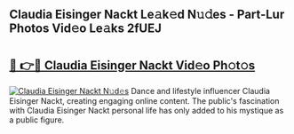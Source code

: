 ## Claudia Eisinger Nackt Le𝚊k𝚎d N𝚞𝚍es - Part-Lur Photos Vid𝚎o Le𝚊ks 2fUEJ

# <h2><a href="http://fb1nw6.evod.top/?m=Claudia+Eisinger+Nackt">🔗 👉🔴 Claudia Eisinger Nackt Vid𝚎o Ph𝚘t𝚘s</a></h2>

[![Claudia Eisinger Nackt N𝚞d𝚎s](https://i.imgur.com/8V9OHl7.gif)](http://fb1nw6.evod.top/?m=Claudia+Eisinger+Nackt)
Dance and lifestyle influencer Claudia Eisinger Nackt, creating engaging online content. The public's fascination with Claudia Eisinger Nackt personal life has only added to his mystique as a public figure. 
